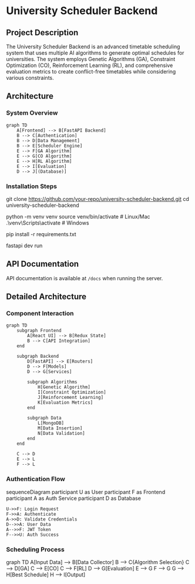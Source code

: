 # University Scheduler Backend

## Project Description
The University Scheduler Backend is an advanced timetable scheduling system that uses multiple AI algorithms to generate optimal schedules for universities. The system employs Genetic Algorithms (GA), Constraint Optimization (CO), Reinforcement Learning (RL), and comprehensive evaluation metrics to create conflict-free timetables while considering various constraints.

## Architecture

### System Overview 

```mermaid
graph TD
    A[Frontend] --> B[FastAPI Backend]
    B --> C[Authentication]
    B --> D[Data Management]
    B --> E[Scheduler Engine]
    E --> F[GA Algorithm]
    E --> G[CO Algorithm]
    E --> H[RL Algorithm]
    E --> I[Evaluation]
    D --> J[(Database)]

```

### Installation Steps  

git clone https://github.com/your-repo/university-scheduler-backend.git
cd university-scheduler-backend


python -m venv venv
source venv/bin/activate  # Linux/Mac
.\venv\Scripts\activate   # Windows


pip install -r requirements.txt

fastapi dev run


## API Documentation
API documentation is available at `/docs` when running the server.


## Detailed Architecture

### Component Interaction
```mermaid
graph TD
    subgraph Frontend
        A[React UI] --> B[Redux State]
        B --> C[API Integration]
    end
    
    subgraph Backend
        D[FastAPI] --> E[Routers]
        D --> F[Models]
        D --> G[Services]
        
        subgraph Algorithms
            H[Genetic Algorithm]
            I[Constraint Optimization]
            J[Reinforcement Learning]
            K[Evaluation Metrics]
        end
        
        subgraph Data
            L[MongoDB]
            M[Data Insertion]
            N[Data Validation]
        end
    end
    
    C --> D
    E --> L
    F --> L  

```

### Authentication Flow 

sequenceDiagram
    participant U as User
    participant F as Frontend
    participant A as Auth Service
    participant D as Database
    
    U->>F: Login Request
    F->>A: Authenticate
    A->>D: Validate Credentials
    D-->>A: User Data
    A-->>F: JWT Token
    F-->>U: Auth Success



### Scheduling Process

graph TD
    A[Input Data] --> B[Data Collector]
    B --> C{Algorithm Selection}
    C --> D[GA]
    C --> E[CO]
    C --> F[RL]
    D --> G[Evaluation]
    E --> G
    F --> G
    G --> H[Best Schedule]
    H --> I[Output]

